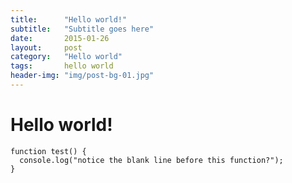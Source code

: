 ```yaml
---
title:      "Hello world!"
subtitle:   "Subtitle goes here"
date:       2015-01-26
layout:     post
category: 	"Hello world"
tags:		hello world
header-img: "img/post-bg-01.jpg"
---
```


# Hello world!

```
function test() {
  console.log("notice the blank line before this function?");
}
```